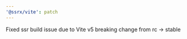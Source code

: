 ```yaml
---
'@ssrx/vite': patch
---
```


Fixed ssr build issue due to Vite v5 breaking change from rc -> stable
